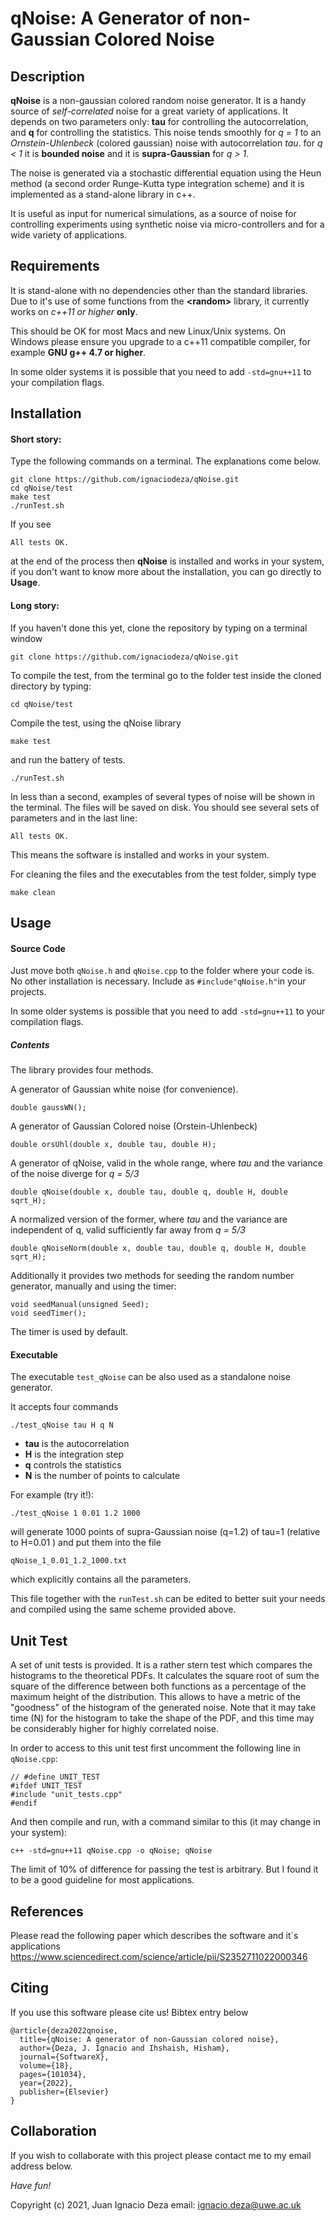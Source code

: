 # qNoise: A Generator of non-Gaussian Colored Noise

## Description

**qNoise** is a non-gaussian colored random noise generator. It is a handy source of *self-correlated* noise for a great variety of applications. It depends on two parameters only: **tau** for controlling the autocorrelation, and **q** for controlling the statistics. This noise tends smoothly  for *q = 1* to an  *Ornstein-Uhlenbeck* (colored gaussian) noise with autocorrelation *tau*. for *q < 1* it is **bounded noise** and it is **supra-Gaussian** for *q > 1*.

The noise is generated  via a stochastic differential equation using the Heun method (a second order Runge-Kutta type integration scheme) and it is implemented as a stand-alone library in c++.

It is useful as input for numerical simulations, as a source of noise for controlling experiments using synthetic noise via micro-controllers and for a wide variety of applications.

## Requirements

It is stand-alone with no dependencies other than the standard libraries.
Due to it's use of some functions from the **\<random\>** library, it currently works on *c++11 or higher* **only**.

This should be OK for most Macs and new Linux/Unix systems. On Windows please ensure you upgrade to a c++11 compatible compiler, for example **GNU g++ 4.7 or higher**.

In some older systems it is possible that you need to add `-std=gnu++11` to your compilation flags.

## Installation

#### Short story:
Type the following commands on a terminal. The explanations come below.

```
git clone https://github.com/ignaciodeza/qNoise.git
cd qNoise/test
make test
./runTest.sh

```
If you see
```
All tests OK.
```
at the end of the process then **qNoise** is installed and works in your system, if you don't want to know more about the installation, you can go directly to **Usage**.

#### Long story:

If you haven't done this yet, clone the repository by typing on a terminal window
```
git clone https://github.com/ignaciodeza/qNoise.git
```
To compile the test, from the terminal go to the folder test inside the cloned directory by typing:
```
cd qNoise/test
```
Compile the test, using the qNoise library
```
make test
```
and run the battery of tests.
```
./runTest.sh
```
In less than a second, examples of several types of noise will be shown in the terminal. The files will be saved on disk.
You should see several sets of parameters and in the last line:
```
All tests OK.
```
This means the software is installed and works in your system.

For cleaning the files and the executables from the test folder, simply type
```
make clean
```

## Usage

#### Source Code
Just move both `qNoise.h` and `qNoise.cpp` to the folder where your code is. No other installation is necessary.
Include as `#include"qNoise.h"`in your projects.

In some older systems is possible that you need to add `-std=gnu++11` to your compilation flags.

##### Contents
The library provides four methods.

A generator of Gaussian white noise (for convenience).
```
double gaussWN();
```
A generator of Gaussian Colored noise (Orstein-Uhlenbeck)
```
double orsUhl(double x, double tau, double H);
```
A generator of qNoise, valid in the whole range, where *tau* and the variance of the noise diverge for *q = 5/3*
```
double qNoise(double x, double tau, double q, double H, double sqrt_H);
```
A normalized version of the former, where *tau* and the variance are independent of q, valid sufficiently far away from *q = 5/3*
```
double qNoiseNorm(double x, double tau, double q, double H, double sqrt_H);
```
Additionally it provides two methods for seeding the random number generator, manually and using the timer:
```
void seedManual(unsigned Seed);
void seedTimer();
```
The timer is used by default.

#### Executable
The executable `test_qNoise` can be also used as a standalone noise generator.

It accepts four commands
```
./test_qNoise tau H q N
```
- **tau** is the autocorrelation
- **H** is the integration step
- **q** controls the statistics
- **N** is the number of points to calculate

For example (try it!):

```
./test_qNoise 1 0.01 1.2 1000
```
will generate 1000 points of supra-Gaussian noise (q=1.2) of tau=1 (relative to H=0.01 )
and put them into the file
```
qNoise_1_0.01_1.2_1000.txt
```
which explicitly contains all the parameters.

This file together with the `runTest.sh` can be edited to better suit your needs and compiled using the same scheme provided above.

## Unit Test

A set of unit tests is provided. It is a rather stern test which compares the histograms to the theoretical PDFs. It calculates the square root of sum the square of the difference between both functions as a percentage of the maximum height of the distribution. 
This allows to have a metric of the "goodness" of the histogram of the generated noise. Note that it may take time (N) for the histogram to take the shape of the PDF, and this time may be considerably higher for highly correlated noise. 

In order to access to this unit test first uncomment the following line in `qNoise.cpp`:

```
// #define UNIT_TEST
#ifdef UNIT_TEST
#include "unit_tests.cpp"
#endif
```

And then compile and run, with a command similar to this (it may change in your system):

```
c++ -std=gnu++11 qNoise.cpp -o qNoise; qNoise
```

The limit of 10% of difference for passing the test is arbitrary. But I found it to be a good guideline for most applications.

## References

Please read the following paper which describes the software and it´s applications
https://www.sciencedirect.com/science/article/pii/S2352711022000346

## Citing

If you use this software please cite us! Bibtex entry below

```
@article{deza2022qnoise,
  title={qNoise: A generator of non-Gaussian colored noise},
  author={Deza, J. Ignacio and Ihshaish, Hisham},
  journal={SoftwareX},
  volume={18},
  pages={101034},
  year={2022},
  publisher={Elsevier}
}
```

## Collaboration

If you wish to collaborate with this project please contact me to my email address below.

*Have fun!*

Copyright (c) 2021, Juan Ignacio Deza
email: ignacio.deza@uwe.ac.uk
